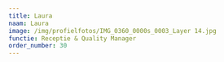 ```yaml
---
title: Laura
naam: Laura
image: /img/profielfotos/IMG_0360_0000s_0003_Layer 14.jpg
functie: Receptie & Quality Manager
order_number: 30
---
```



